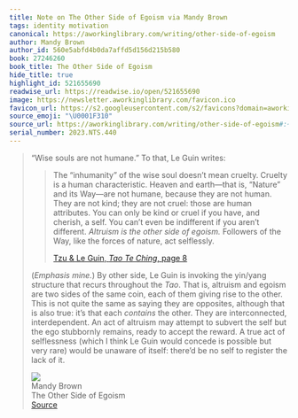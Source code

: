 ```yaml
---
title: Note on The Other Side of Egoism via Mandy Brown
tags: identity motivation
canonical: https://aworkinglibrary.com/writing/other-side-of-egoism
author: Mandy Brown
author_id: 560e5abfd4b0da7affd5d156d215b580
book: 27246260
book_title: The Other Side of Egoism
hide_title: true
highlight_id: 521655690
readwise_url: https://readwise.io/open/521655690
image: https://newsletter.aworkinglibrary.com/favicon.ico
favicon_url: https://s2.googleusercontent.com/s2/favicons?domain=aworkinglibrary.com
source_emoji: "\U0001F310"
source_url: https://aworkinglibrary.com/writing/other-side-of-egoism#:~:text=%E2%80%9CWise%20souls%20are,lack%20of%20it.
serial_number: 2023.NTS.440
---
```

> “Wise souls are not humane.” To that, Le Guin writes:
> 
> > The “inhumanity” of the wise soul doesn’t mean cruelty. Cruelty is a human characteristic. Heaven and earth—that is, “Nature” and its Way—are not humane, because they are not human. They are not kind; they are not cruel: those are human attributes. You can only be kind or cruel if you have, and cherish, a self. You can’t even be indifferent if you aren’t different. *Altruism is the other side of egoism.* Followers of the Way, like the forces of nature, act selflessly.
> > 
> > [Tzu & Le Guin, *Tao Te Ching*, page 8](https://aworkinglibrary.com/reading/tao-te-ching)
> 
> (*Emphasis mine.*) By other side, Le Guin is invoking the yin/yang structure that recurs throughout the *Tao*. That is, altruism and egoism are two sides of the same coin, each of them giving rise to the other. This is not quite the same as saying they are opposites, although that is also true: it’s that each *contains* the other. They are interconnected, interdependent. An act of altruism may attempt to subvert the self but the ego stubbornly remains, ready to accept the reward. A true act of selflessness (which I think Le Guin would concede is possible but very rare) would be unaware of itself: there’d be no self to register the lack of it.
> <div class="quoteback-footer"><div class="quoteback-avatar"><img class="mini-favicon" src="https://s2.googleusercontent.com/s2/favicons?domain=aworkinglibrary.com"></div><div class="quoteback-metadata"><div class="metadata-inner"><span style="display:none">FROM:</span><div aria-label="Mandy Brown" class="quoteback-author"> Mandy Brown</div><div aria-label="The Other Side of Egoism" class="quoteback-title"> The Other Side of Egoism</div></div></div><div class="quoteback-backlink"><a target="_blank" aria-label="go to the full text of this quotation" rel="noopener" href="https://aworkinglibrary.com/writing/other-side-of-egoism#:~:text=%E2%80%9CWise%20souls%20are,lack%20of%20it." class="quoteback-arrow"> Source</a></div></div>